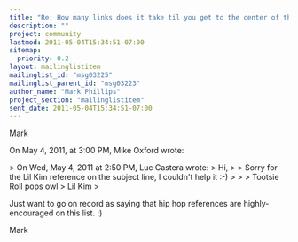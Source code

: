 ```yaml
---
title: "Re: How many links does it take til you get to the center of the ... ?"
description: ""
project: community
lastmod: 2011-05-04T15:34:51-07:00
sitemap:
  priority: 0.2
layout: mailinglistitem
mailinglist_id: "msg03225"
mailinglist_parent_id: "msg03223"
author_name: "Mark Phillips"
project_section: "mailinglistitem"
sent_date: 2011-05-04T15:34:51-07:00
---
```



Mark


On May 4, 2011, at 3:00 PM, Mike Oxford  wrote:

&gt; On Wed, May 4, 2011 at 2:50 PM, Luc Castera  wrote:
&gt; Hi,
&gt; 
&gt; Sorry for the Lil Kim reference on the subject line, I couldn't help it :-)
&gt; 
&gt; 
&gt; Tootsie Roll pops owl &gt; Lil Kim
&gt; 

Just want to go on record as saying that hip hop references are 
highly-encouraged on this list. :) 

Mark 

